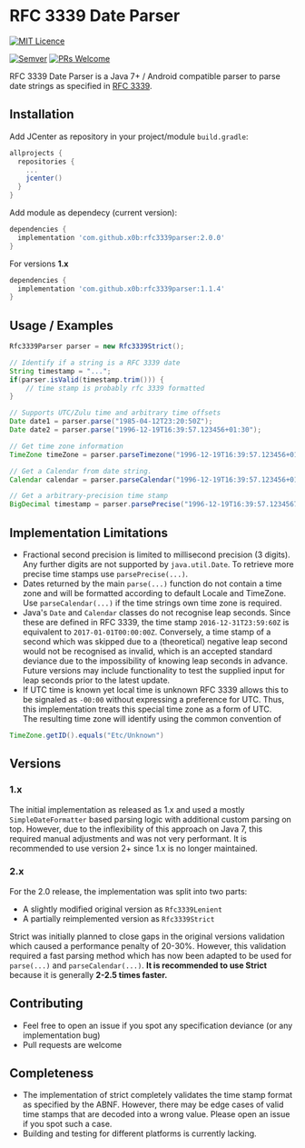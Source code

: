 # RFC 3339 Date Parser
[![MIT Licence](https://badges.frapsoft.com/os/mit/mit.png?v=103)](https://github.com/x0b/rfc3339parser/blob/master/LICENSE)
<!---
[![Build Status](https://travis-ci.org/x0b/rfc3339parser.svg?branch=master)](https://travis-ci.org/x0b/rfc3339parser)
[![](https://img.shields.io/codecov/c/github/x0b/rfc3339parser/master.svg)](https://codecov.io/gh/x0b/rfc3339parser)
[![](https://jitpack.io/v/x0b/rfc3339parser.svg)](https://jitpack.io/#x0b/rfc3339parser) 
-->
[![Semver](http://img.shields.io/SemVer/2.0.0.png)](http://semver.org/spec/v2.0.0.html)
[![PRs Welcome](https://img.shields.io/badge/PRs-welcome-brightgreen.svg?style=flat-square)](http://makeapullrequest.com)

RFC 3339 Date Parser is a Java 7+ / Android compatible parser to parse date strings as specified in [RFC 3339](https://tools.ietf.org/html/rfc3339).

## Installation ##
Add JCenter as repository in your project/module ```build.gradle```:
```gradle
allprojects {
  repositories {
    ...
    jcenter()
  }
}
```
Add module as dependecy (current version):
```gradle
dependencies {
  implementation 'com.github.x0b:rfc3339parser:2.0.0' 
}
```
For versions **1.x**
```gradle
dependencies {
  implementation 'com.github.x0b:rfc3339parser:1.1.4' 
}
```
## Usage / Examples ##
```java
Rfc3339Parser parser = new Rfc3339Strict();

// Identify if a string is a RFC 3339 date
String timestamp = "...";
if(parser.isValid(timestamp.trim())) {
    // time stamp is probably rfc 3339 formatted
}

// Supports UTC/Zulu time and arbitrary time offsets
Date date1 = parser.parse("1985-04-12T23:20:50Z");
Date date2 = parser.parse("1996-12-19T16:39:57.123456+01:30");

// Get time zone information
TimeZone timeZone = parser.parseTimezone("1996-12-19T16:39:57.123456+01:30")

// Get a Calendar from date string.
Calendar calendar = parser.parseCalendar("1996-12-19T16:39:57.123456+01:30");

// Get a arbitrary-precision time stamp
BigDecimal timestamp = parser.parsePrecise("1996-12-19T16:39:57.123456789Z");
```

## Implementation Limitations ##
* Fractional second precision is limited to millisecond precision (3 digits). Any further digits are not supported by ```java.util.Date```. To retrieve more precise time stamps use ```parsePrecise(...)```.
* Dates returned by the main ```parse(...)``` function do not contain a time zone and will be formatted according to default Locale and TimeZone. Use ```parseCalendar(...)``` if the time strings own time zone is required.
* Java's ``Date`` and ``Calendar`` classes do not recognise leap seconds. Since these are defined in RFC 3339, the time stamp  ```2016-12-31T23:59:60Z``` is equivalent to ```2017-01-01T00:00:00Z```. Conversely, a time stamp of a second which was skipped due to a (theoretical) negative leap second would not be recognised as invalid, which is an accepted standard deviance due to the impossibility of knowing leap seconds in advance. Future versions may include functionality to test the supplied input for leap seconds prior to the latest update.
* If UTC time is known yet local time is unknown RFC 3339 allows this to be signaled as ```-00:00``` without expressing a preference for UTC. Thus, this implementation treats this special time zone as a form of UTC. <br />The resulting time zone will identify using the common convention of 
```java
TimeZone.getID().equals("Etc/Unknown")
```

## Versions ##
### 1.x ###
The initial implementation as released as 1.x and used a mostly ```SimpleDateFormatter``` based parsing logic with additional custom parsing on top. However, due to the inflexibility of this approach on Java 7, this required manual adjustments and was not very performant. It is recommended to use version 2+ since 1.x is no longer maintained.

### 2.x ###
For the 2.0 release, the implementation was split into two parts:
* A slightly modified original version as ```Rfc3339Lenient``` 
* A partially reimplemented version as ```Rfc3339Strict```

Strict was initially planned to close gaps in the original versions validation which caused a performance penalty of 20-30%. However, this validation required a fast parsing method which has now been adapted to be used for ```parse(...)``` and ```parseCalendar(...)```. **It is recommended to use Strict** because it is generally **2-2.5 times faster.**
## Contributing ##
* Feel free to open an issue if you spot any specification deviance (or any implementation bug)
* Pull requests are welcome

## Completeness ##
* The implementation of strict completely validates the time stamp format as specified by the ABNF. However, there may be edge cases of valid time stamps that are decoded into a wrong value. Please open an issue if you spot such a case.
* Building and testing for different platforms is currently lacking.
